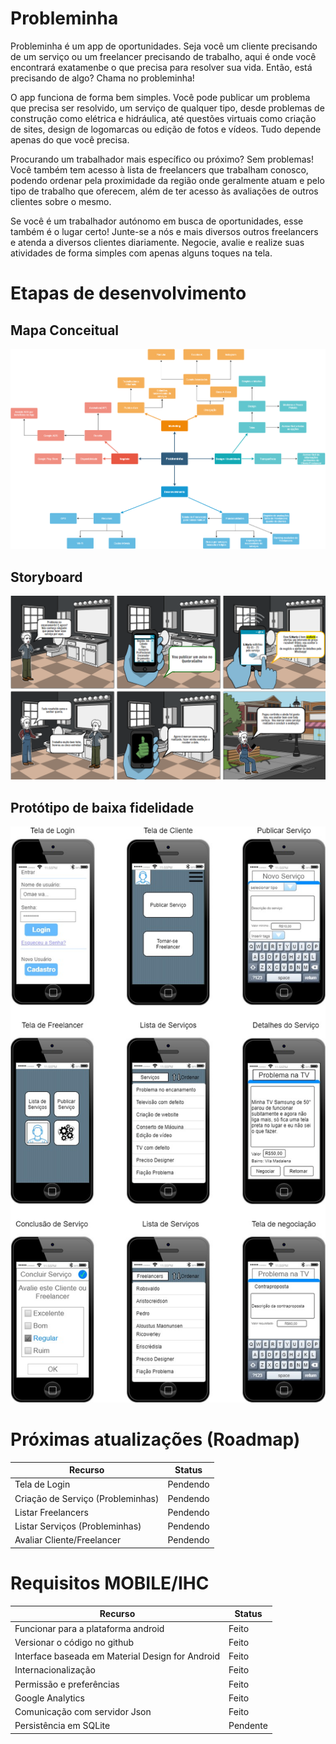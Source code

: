 # Probleminha
 Probleminha é um app de oportunidades. Seja você um cliente precisando de um serviço 
 ou um freelancer precisando de trabalho, aqui é onde você encontrará exatamenbe
 o que precisa para resolver sua vida. Então, está precisando de algo? Chama no probleminha!

 O app funciona de forma bem simples. Você pode publicar um problema que precisa ser resolvido, 
 um serviço de qualquer tipo, desde problemas de construção como elétrica e hidráulica, 
 até questões virtuais como criação de sites, design de logomarcas ou edição de fotos e vídeos. 
 Tudo depende apenas do que você precisa.

 Procurando um trabalhador mais específico ou próximo? Sem problemas! Você também tem acesso 
 à lista de freelancers que trabalham conosco, podendo ordenar pela proximidade da região 
 onde geralmente atuam e pelo tipo de trabalho que oferecem, além de ter acesso 
 às avaliações de outros clientes sobre o mesmo.

 Se você é um trabalhador autónomo em busca de oportunidades, esse também é o lugar certo! 
 Junte-se a nós e mais diversos outros freelancers e atenda a diversos clientes diariamente. 
 Negocie, avalie e realize suas atividades de forma simples com apenas alguns toques na tela.

# Etapas de desenvolvimento

## Mapa Conceitual
![](concepts/Concept_Map.png)

## Storyboard
![](concepts/storyboard.png)

## Protótipo de baixa fidelidade
![](concepts/Prototipo.jpg)

# Próximas atualizações (Roadmap)

 | Recurso                          | Status                                                                    |
 |----------------------------------|---------------------------------------------------------------------------|
 | Tela de Login                    | Pendendo                                                                  |
 | Criação de Serviço (Probleminhas)| Pendendo                                                                  |
 | Listar Freelancers               | Pendendo                                                                  |
 | Listar Serviços (Probleminhas)   | Pendendo                                                                  |
 | Avaliar Cliente/Freelancer       | Pendendo                                                                  |

# Requisitos MOBILE/IHC

| Recurso                          | Status                                                                    |
|----------------------------------|---------------------------------------------------------------------------|
| Funcionar para a plataforma android                                     | Feito                                                                     |
| Versionar o código no github                                            | Feito                                                                     |
| Interface baseada em Material Design for Android                        | Feito                                                                     |
| Internacionalização                                                     | Feito                                                                     |
| Permissão e preferências                                                | Feito                                                                     |
| Google Analytics                                                        | Feito                                                                     |
| Comunicação com servidor Json                                           | Feito                                                                     |
| Persistência em SQLite                                                  | Pendente                                                                  |
